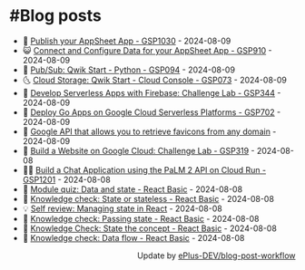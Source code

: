 # #Blog posts
<!-- BLOG-POST-LIST:START -->
- 🧰 [Publish your AppSheet App - GSP1030](https://eplus.dev/publish-your-appsheet-app-gsp1030) - 2024-08-09
- 😺 [Connect and Configure Data for your AppSheet App - GSP910](https://eplus.dev/connect-and-configure-data-for-your-appsheet-app-gsp910) - 2024-08-09
- 🗽 [Pub/Sub: Qwik Start - Python - GSP094](https://eplus.dev/pubsub-qwik-start-python-gsp094) - 2024-08-09
- 🌜 [Cloud Storage: Qwik Start - Cloud Console - GSP073](https://eplus.dev/cloud-storage-qwik-start-cloud-console-gsp073) - 2024-08-09
- 📝 [Develop Serverless Apps with Firebase: Challenge Lab - GSP344](https://eplus.dev/develop-serverless-apps-with-firebase-challenge-lab-gsp344) - 2024-08-09
- 🚀 [Deploy Go Apps on Google Cloud Serverless Platforms - GSP702](https://eplus.dev/deploy-go-apps-on-google-cloud-serverless-platforms-gsp702) - 2024-08-09
- 💼 [Google API that allows you to retrieve favicons from any domain](https://eplus.dev/google-api-that-allows-you-to-retrieve-favicons-from-any-domain) - 2024-08-09
- 🦣 [Build a Website on Google Cloud: Challenge Lab - GSP319](https://eplus.dev/build-a-website-on-google-cloud-challenge-lab-gsp319) - 2024-08-08
- 👨‍🏫 [Build a Chat Application using the PaLM 2 API on Cloud Run - GSP1201](https://eplus.dev/build-a-chat-application-using-the-palm-2-api-on-cloud-run-gsp1201) - 2024-08-08
- 🔭 [Module quiz: Data and state - React Basic](https://eplus.dev/module-quiz-data-and-state-react-basic) - 2024-08-08
- 🤡 [Knowledge check: State or stateless - React Basic](https://eplus.dev/knowledge-check-state-or-stateless-react-basic) - 2024-08-08
- 💡 [Self review: Managing state in React](https://eplus.dev/self-review-managing-state-in-react) - 2024-08-08
- 🦣 [Knowledge check: Passing state - React Basic](https://eplus.dev/knowledge-check-passing-state-react-basic) - 2024-08-08
- 💪 [Knowledge Check: State the concept - React Basic](https://eplus.dev/knowledge-check-state-the-concept-react-basic) - 2024-08-08
- 🤡 [Knowledge check: Data flow - React Basic](https://eplus.dev/knowledge-check-data-flow-react-basic) - 2024-08-08<!-- BLOG-POST-LIST:END -->
<div align="right">
  Update by <a target="_blank"
    href="https://github.com/ePlus-DEV/blog-post-workflow">ePlus-DEV/blog-post-workflow</a>
</div>
